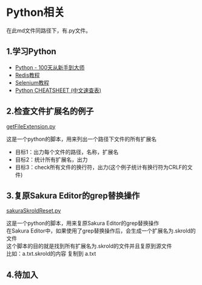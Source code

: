 # Python相关

在此md文件同路径下，有.py文件。

## 1.学习Python
* [Python - 100天从新手到大师](https://github.com/jackfrued/Python-100-Days)  
* [Redis教程](https://github.com/jackfrued/Python-100-Days/blob/master/Day36-40/NoSQL%E6%95%B0%E6%8D%AE%E5%BA%93%E5%85%A5%E9%97%A8.md)  
* [Selenium教程](https://github.com/jackfrued/Python-100-Days/blob/master/Day61-65/64.%E4%BD%BF%E7%94%A8Selenium%E6%8A%93%E5%8F%96%E7%BD%91%E9%A1%B5%E5%8A%A8%E6%80%81%E5%86%85%E5%AE%B9.md)  
* [Python CHEATSHEET (中文速查表)](https://github.com/skywind3000/awesome-cheatsheets/blob/master/languages/python.md)

## 2.检查文件扩展名的例子
[getFileExtension.py](getFileExtension.py)

这是一个python的脚本，用来列出一个路径下文件的所有扩展名
- 目标1：出力每个文件的路径，名称，扩展名
- 目标2：统计所有扩展名，出力
- 目标3：check所有文件的换行符，出力(这个例子统计有换行符为CRLF的文件)

## 3.复原Sakura Editor的grep替换操作
[sakuraSkroldReset.py](sakuraSkroldReset.py)

这是一个python的脚本，用来复原Sakura Editor的grep替换操作  
在Sakura Editor中，如果使用了grep替换操作后，会生成一个扩展名为.skrold的文件  
这个脚本的目的就是找到所有扩展名为.skrold的文件并且复原到源文件  
比如：a.txt.skrold的内容 复制到 a.txt

## 4.待加入
